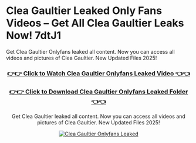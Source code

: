 # Clea Gaultier Leaked Only Fans Videos – Get All Clea Gaultier Leaks Now! 7dtJ1

Get Clea Gaultier Onlyfans leaked all content. Now you can access all videos and pictures of Clea Gaultier. New Updated Files 2025!  
<div align="center">
  
### [👉👉 Click to Watch Clea Gaultier Onlyfans Leaked Video 👈👈](https://links2leaks.com?utm_source=cleagaultier&utm_medium=gitshort)  
### [👉👉 Click to Download Clea Gaultier Onlyfans Leaked Folder 👈👈](https://links2leaks.com?utm_source=cleagaultier&utm_medium=gitshort)  

Get Clea Gaultier leaked all content. Now you can access all videos and pictures of Clea Gaultier. New Updated Files 2025!  

[![Clea Gaultier Onlyfans Leaked](https://i.ibb.co/93hzkbrt/l2l.gif)](https://links2leaks.com?utm_source=cleagaultier&utm_medium=gitshort)  

</div>
